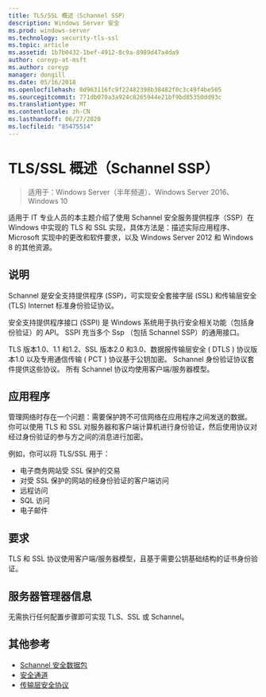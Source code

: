 ```yaml
---
title: TLS/SSL 概述（Schannel SSP）
description: Windows Server 安全
ms.prod: windows-server
ms.technology: security-tls-ssl
ms.topic: article
ms.assetid: 1b7b0432-1bef-4912-8c9a-8989d47a4da9
author: coreyp-at-msft
ms.author: coreyp
manager: dongill
ms.date: 05/16/2018
ms.openlocfilehash: 0d963116fc9f22482398b38482f0c3c49f4be505
ms.sourcegitcommit: 771db070a3a924c8265944e21bf9bd85350dd93c
ms.translationtype: MT
ms.contentlocale: zh-CN
ms.lasthandoff: 06/27/2020
ms.locfileid: "85475514"
---
```

# <a name="tlsssl-overview-schannel-ssp"></a>TLS/SSL 概述（Schannel SSP）

>适用于：Windows Server（半年频道）、Windows Server 2016、Windows 10

适用于 IT 专业人员的本主题介绍了使用 Schannel 安全服务提供程序（SSP）在 Windows 中实现的 TLS 和 SSL 实现，具体方法是：描述实际应用程序、Microsoft 实现中的更改和软件要求，以及 Windows Server 2012 和 Windows 8 的其他资源。

## <a name="description"></a><a name="BKMK_OVER"></a>说明
Schannel 是安全支持提供程序 (SSP)，可实现安全套接字层 (SSL) 和传输层安全 (TLS) Internet 标准身份验证协议。

安全支持提供程序接口 (SSPI) 是 Windows 系统用于执行安全相关功能（包括身份验证）的 API。 SSPI 充当多个 Ssp （包括 Schannel SSP）的通用接口。

TLS 版本1.0、1.1 和1.2、SSL 版本2.0 和3.0、数据报传输层安全 \( DTLS \) 协议版本1.0 以及专用通信传输 \( PCT \) 协议基于公钥加密。 Schannel 身份验证协议套件提供这些协议。 所有 Schannel 协议均使用客户端/服务器模型。

## <a name="applications"></a><a name="BKMK_APP"></a>应用程序
管理网络时存在一个问题：需要保护跨不可信网络在应用程序之间发送的数据。 你可以使用 TLS 和 SSL 对服务器和客户端计算机进行身份验证，然后使用协议对经过身份验证的参与方之间的消息进行加密。

例如，你可以将 TLS/SSL 用于：

-   电子商务网站受 SSL 保护的交易
-   对受 SSL 保护的网站的经身份验证的客户端访问
-   远程访问
-   SQL 访问
-   电子邮件

## <a name="requirements"></a><a name="BKMK_SOFT"></a>要求
TLS 和 SSL 协议使用客户端/服务器模型，且基于需要公钥基础结构的证书身份验证。

## <a name="server-manager-information"></a><a name="BKMK_INSTALL"></a>服务器管理器信息
无需执行任何配置步骤即可实现 TLS、SSL 或 Schannel。

## <a name="additional-references"></a>其他参考 ##

-   [Schannel 安全数据包](https://docs.microsoft.com/windows/desktop/com/schannel)
-   [安全通道](https://docs.microsoft.com/windows/desktop/SecAuthN/secure-channel)
-   [传输层安全协议](https://docs.microsoft.com/windows/desktop/SecAuthN/transport-layer-security-protocol)
